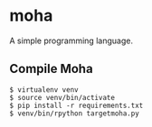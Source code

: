 # moha
A simple programming language.

## Compile Moha

```
$ virtualenv venv
$ source venv/bin/activate
$ pip install -r requirements.txt
$ venv/bin/rpython targetmoha.py
```
